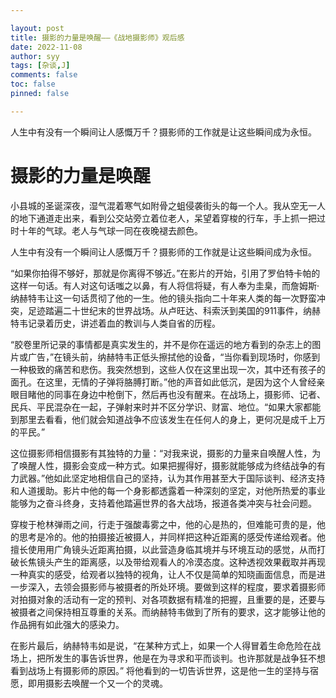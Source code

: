 ```yaml
---

layout: post
title: 摄影的力量是唤醒——《战地摄影师》观后感
date: 2022-11-08
author: syy
tags: [杂谈,J]
comments: false
toc: false
pinned: false

---
```


人生中有没有一个瞬间让人感慨万千？摄影师的工作就是让这些瞬间成为永恒。

<!-- more -->

# 摄影的力量是唤醒

小县城的圣诞深夜，湿气混着寒气如附骨之蛆侵袭街头的每一个人。我从空无一人的地下通道走出来，看到公交站旁立着位老人，呆望着穿梭的行车，手上抓一把过时十年的气球。老人与气球一同在夜晚褪去颜色。

人生中有没有一个瞬间让人感慨万千？摄影师的工作就是让这些瞬间成为永恒。

“如果你拍得不够好，那就是你离得不够近。”在影片的开始，引用了罗伯特卡帕的这样一句话。有人对这句话嗤之以鼻，有人将信将疑，有人奉为圭臬，而詹姆斯·纳赫特韦让这一句话贯彻了他的一生。他的镜头指向二十年来人类的每一次野蛮冲突，足迹踏遍二十世纪末的世界战场。从卢旺达、科索沃到美国的911事件，纳赫特韦记录着历史，讲述着血的教训与人类自省的历程。

“胶卷里所记录的事情都是真实发生的，并不是你在遥远的地方看到的杂志上的图片或广告，”在镜头前，纳赫特韦正低头擦拭他的设备，“当你看到现场时，你感到一种极致的痛苦和悲伤。我突然想到，这些人仅在这里出现一次，其中还有孩子的面孔。在这里，无情的子弹将胳膊打断。”他的声音如此低沉，是因为这个人曾经亲眼目睹他的同事在身边中枪倒下，然后再也没有醒来。在战场上，摄影师、记者、民兵、平民混杂在一起，子弹射来时并不区分学识、财富、地位。“如果大家都能到那里去看看，他们就会知道战争不应该发生在任何人的身上，更何况是成千上万的平民。”

这位摄影师相信摄影有其独特的力量：“对我来说，摄影的力量来自唤醒人性，为了唤醒人性，摄影会变成一种方式。如果把握得好，摄影就能够成为终结战争的有力武器。”他如此坚定地相信自己的坚持，认为其作用甚至大于国际谈判、经济支持和人道援助。影片中他的每一个身影都透露着一种深刻的坚定，对他所热爱的事业能够为之奋斗终身，支持着他踏遍世界的各大战场，报道各类冲突与社会问题。

穿梭于枪林弹雨之间，行走于强酸毒雾之中，他的心是热的，但难能可贵的是，他的思考是冷的。他的拍摄接近被摄人，并同样把这种近距离的感受传递给观者。他擅长使用用广角镜头近距离拍摄，以此营造身临其境并与环境互动的感觉，从而打破长焦镜头产生的距离感，以及带给观看人的冷漠态度。这种透视效果截取并再现一种真实的感受，给观者以独特的视角，让人不仅是简单的知晓画面信息，而是进一步深入，去领会摄影师与被摄者的所处环境。要做到这样的程度，要求着摄影师对拍摄对象的活动有一定的预判、对各项数据有精准的把握，且重要的是，还要与被摄者之间保持相互尊重的关系。而纳赫特韦做到了所有的要求，这才能够让他的作品拥有如此强大的感染力。

在影片最后，纳赫特韦如是说，“在某种方式上，如果一个人得冒着生命危险在战场上，把所发生的事告诉世界，他是在为寻求和平而谈判。也许那就是战争狂不想看到战场上有摄影师的原因。” 将他看到的一切告诉世界，这是他一生的坚持与宿愿，即用摄影去唤醒一个又一个的灵魂。